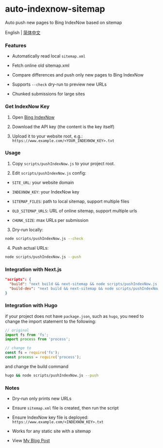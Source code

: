 # auto-indexnow-sitemap
Auto push new pages to Bing IndexNow based on sitemap

English | [简体中文](README.zh-CN.md)

### Features

* Automatically read local `sitemap.xml`

* Fetch online old sitemap.xml

* Compare differences and push only new pages to Bing IndexNow

* Supports `--check` dry-run to preview new URLs

* Chunked submissions for large sites

### Get IndexNow Key

1. Open [Bing IndexNow](https://www.bing.com/indexnow/getstarted)

2. Download the API key (the content is the key itself)

3. Upload it to your website root, e.g.: `https://www.example.com/<YOUR_INDEXNOW_KEY>.txt`


### Usage

1. Copy `scripts/pushIndexNow.js` to your project root.


2. Edit `scripts/pushIndexNow.js` config:

* `SITE_URL`: your website domain

* `INDEXNOW_KEY`: your IndexNow key

* `SITEMAP_FILES`: path to local sitemap, support multiple files

* `OLD_SITEMAP_URLS`: URL of online sitemap, support multiple urls

* `CHUNK_SIZE`: max URLs per submission

3. Dry-run locally:

```bash
node scripts/pushIndexNow.js --check
```

4. Push actual URLs:

```bash
node scripts/pushIndexNow.js --push
```

### Integration with Next.js

```json
"scripts": {
  "build": "next build && next-sitemap && node scripts/pushIndexNow.js --push",
  "build-dev": "next build && next-sitemap && node scripts/pushIndexNow.js --check"
}
```

### Integration with Hugo

if your project does not have `package.json`, such as `hugo`, you need to change the import statement to the following:

``` js
// original
import fs from 'fs';
import process from 'process';

// change to
const fs = require('fs');
const process = require('process');
```

and change the build command
``` bash
hugo && node scripts/pushIndexNow.js --push
```

### Notes

* Dry-run only prints new URLs

* Ensure `sitemap.xml` file is created, then run the script

* Ensure IndexNow key file is deployed: `https://www.example.com/<INDEXNOW_KEY>.txt`

* Works for any static site with a sitemap

* View [My Blog Post](https://liuhouliang.com/en/post/nextjs_indexnow/)